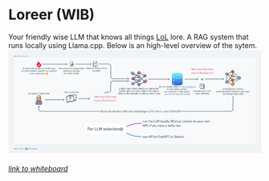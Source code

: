 # Loreer (WIB)
Your friendly wise LLM that knows all things [LoL](https://www.leagueoflegends.com/en-us/) lore.
A RAG system that runs locally using Llama.cpp.
Below is an high-level overview of the sytem.
![Loreer-design (1)](./assets/Loreer-design.png)
###### [link to whiteboard](https://whimsical.com/loreer-design-DQbf9fQs6HfMCJRimPsLon)
